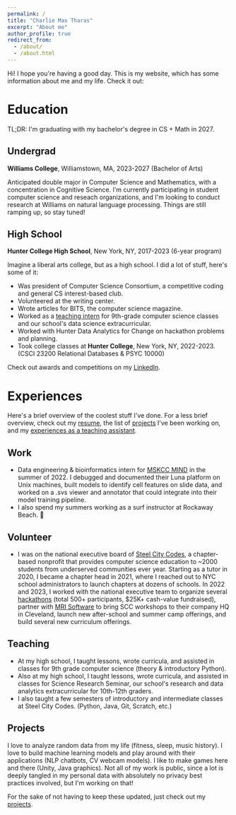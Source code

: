 ```yaml
---
permalink: /
title: "Charlie Max Tharas"
excerpt: "About me"
author_profile: true
redirect_from: 
  - /about/
  - /about.html
---
```


Hi! I hope you're having a good day. This is my website, which has some information about me and my life. Check it out:

Education
=====
TL;DR: I'm graduating with my bachelor's degree in CS + Math in 2027.
## Undergrad
**Williams College**, Williamstown, MA, 2023-2027 (Bachelor of Arts)

Anticipated double major in Computer Science and Mathematics, with a concentration in Cognitive Science. l'm currently participating in student computer science and reseach organizations, and I'm looking to conduct research at Williams on natural language processing. Things are still ramping up, so stay tuned!

## High School

**Hunter College High School**, New York, NY, 2017-2023 (6-year program)

Imagine a liberal arts college, but as a high school. I did a lot of stuff, here's some of it:
- Was president of Computer Science Consortium, a competitive coding and general CS interest-based club.
- Volunteered at the writing center.
- Wrote articles for BITS, the computer science magazine.
- Worked as a [teaching intern](https://www.charliemax.dev/teaching/high-school) for 9th-grade computer science classes and our school's data science extracurricular.
- Worked with Hunter Data Analytics for Change on hackathon problems and planning.
- Took college classes at **Hunter College**, New York, NY, 2022-2023. (CSCI 23200 Relational Databases & PSYC 10000)

Check out awards and competitions on my [LinkedIn](https://linkedin.com/in/charlietharas).

Experiences
=====
Here's a brief overview of the coolest stuff I've done. For a less brief overview, check out my [resume](https://charliemax.dev/resume), the list of [projects](https://charliemax.dev/projects) I've been working on, and my [experiences as a teaching assistant](https://charliemax.dev/teaching).
## Work
- Data engineering & bioinformatics intern for [MSKCC MIND](https://www.mskcc.org/research-programs/msk-mind-multi-modal-integration-data) in the summer of 2022. I debugged and documented their Luna platform on Unix machines, built models to identify cell features on slide data, and worked on a .svs viewer and annotator that could integrate into their model training pipeline.
- I also spend my summers working as a surf instructor at Rockaway Beach. :ocean:

## Volunteer
- I was on the national executive board of [Steel City Codes](https://steelcitycodes.org), a chapter-based nonprofit that provides computer science education to ~2000 students from underserved communities ever year. Starting as a tutor in 2020, I became a chapter head in 2021, where I reached out to NYC school administrators to launch chapters at dozens of schools. In 2022 and 2023, I worked with the national executive team to organize several [hackathons](https://devpost.com/hackathons?search=steel%20city%20hacks) (total 500+ participants, $25K+ cash-value fundraised), partner with [MRI Software](https://www.mrisoftware.com/) to bring SCC workshops to their company HQ in Cleveland, launch new after-school and summer camp offerings, and build several new curriculum offerings.

## Teaching
- At my high school, I taught lessons, wrote curricula, and assisted in classes for 9th grade computer science (theory & introductory Python).
- Also at my high school, I taught lessons, wrote curricula, and assisted in classes for Science Research Seminar, our school's research and data analytics extracurricular for 10th-12th graders.
- I also taught a few semesters of introductory and intermediate classes at Steel City Codes. (Python, Java, Git, Scratch, etc.)

## Projects
I love to analyze random data from my life (fitness, sleep, music history). I love to build machine learning models and play around with their applications (NLP chatbots, CV webcam models). I like to make games here and there (Unity, Java graphics). Not all of my work is public, since a lot is deeply tangled in my personal data with absolutely no privacy best practices involved, but I'm working on that!

For the sake of not having to keep these updated, just check out my [projects](https://charliemax.dev/projects).